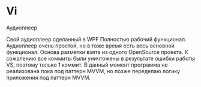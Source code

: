 # Vi
Аудиоплеер

Свой аудиоплеер сделанный в WPF
Полностью рабочий функционал.
Аудиоплеер очень простой, но в тоже время есть весь основной функционал.
Основа разметки взята из одного OpenSource проекта.
К сожалению все коммиты были уничтожены в результате ошибки работы VS, поэтому только 1 коммит.
В данный момент программа не реализована пока под паттерн MVVM, но позже переделаю логику приложения под паттерн MVVM.
